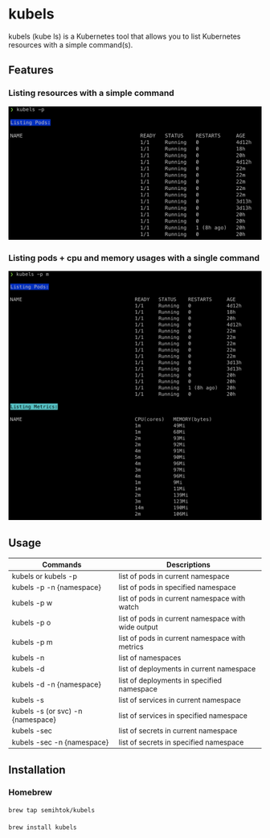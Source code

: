 # kubels

kubels (kube ls) is a Kubernetes tool that allows you to list Kubernetes resources with a simple command(s).

## Features

### Listing resources with a simple command
<img src="images/kubels-pods.png" alt="Pod with metrics " width="700"/>

### Listing pods + cpu and memory usages with a single command
<img src="images/kubels-with-metrics.png" alt="Pod with metrics " width="700"/>

## Usage

| Commands                          | Descriptions                                       |
|-----------------------------------|----------------------------------------------------|
| kubels or kubels -p               | list of pods in current namespace                  |     
| kubels -p -n {namespace}          | list of pods in specified namespace                |
| kubels -p w                       | list of pods in current namespace with watch       |
| kubels -p o                       | list of pods in current namespace with wide output |
| kubels -p m                       | list of pods in current namespace with metrics     |
| kubels -n                         | list of namespaces                                 |
| kubels -d                         | list of deployments in current namespace           |
| kubels -d -n {namespace}          | list of deployments in specified namespace         |
| kubels -s                         | list of services in current namespace              |
| kubels -s (or svc) -n {namespace} | list of services in specified namespace            |
| kubels -sec                       | list of secrets in current namespace               |
| kubels -sec -n {namespace}        | list of secrets in specified namespace             |

## Installation

### Homebrew

```bash
brew tap semihtok/kubels

brew install kubels
```
